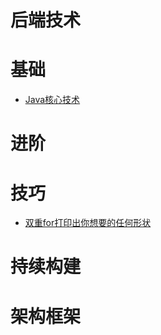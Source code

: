 # 后端技术

# 基础
- [Java核心技术](./javacore/index.md)
# 进阶
# 技巧
- [双重for打印出你想要的任何形状](./skill/double-for.md)
# 持续构建
# 架构框架